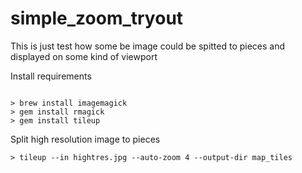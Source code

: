 simple_zoom_tryout
==================

This is just test how some be image could be spitted to pieces and displayed on some kind of viewport

Install requirements
```

> brew install imagemagick
> gem install rmagick
> gem install tileup
```

Split high resolution image to pieces

```
> tileup --in hightres.jpg --auto-zoom 4 --output-dir map_tiles
````
